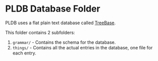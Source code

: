 # PLDB Database Folder

PLDB uses a flat plain text database called <a href="https://treebase.treenotation.org/">TreeBase</a>.

This folder contains 2 subfolders:

1. `grammar/` - Contains the schema for the database.
2. `things/` - Contains all the actual entries in the database, one file for each entry.
